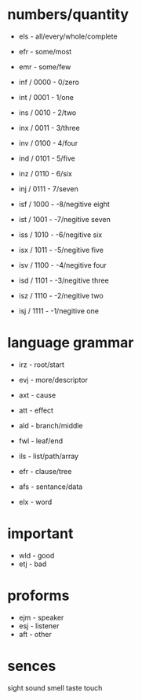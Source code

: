 
# numbers/quantity

- els - all/every/whole/complete
- efr - some/most
- emr - some/few

- inf / 0000 - 0/zero
- int / 0001 - 1/one
- ins / 0010 - 2/two
- inx / 0011 - 3/three
- inv / 0100 - 4/four
- ind / 0101 - 5/five
- inz / 0110 - 6/six
- inj / 0111 - 7/seven
- isf / 1000 - -8/negitive eight
- ist / 1001 - -7/negitive seven
- iss / 1010 - -6/negitive six
- isx / 1011 - -5/negitive five
- isv / 1100 - -4/negitive four
- isd / 1101 - -3/negitive three
- isz / 1110 - -2/negitive two
- isj / 1111 - -1/negitive one

# language grammar

- irz - root/start
- evj - more/descriptor

- axt - cause
- att - effect
- ald - branch/middle
- fwl - leaf/end

- ils - list/path/array
- efr - clause/tree
- afs - sentance/data
- elx - word

# important

- wld - good
- etj - bad

# proforms

- ejm - speaker
- esj - listener
- aft - other

# sences

sight
sound
smell
taste
touch
